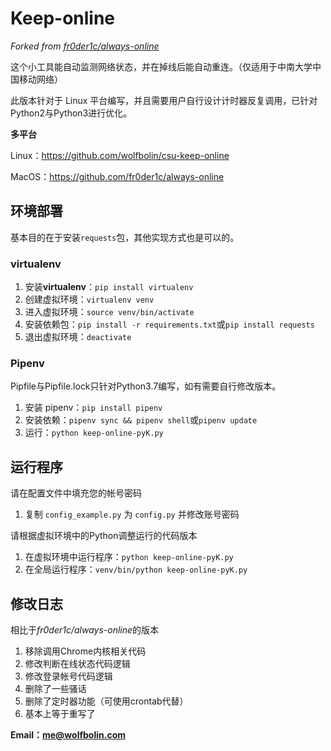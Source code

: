 # Keep-online

*Forked from [fr0der1c/always-online](https://github.com/fr0der1c/always-online)*

这个小工具能自动监测网络状态，并在掉线后能自动重连。（仅适用于中南大学中国移动网络）

此版本针对于 Linux 平台编写，并且需要用户自行设计计时器反复调用，已针对Python2与Python3进行优化。

**多平台**

Linux：<https://github.com/wolfbolin/csu-keep-online>

MacOS：<https://github.com/fr0der1c/always-online>



## 环境部署

基本目的在于安装`requests`包，其他实现方式也是可以的。

### virtualenv

1. 安装**virtualenv**：`pip install virtualenv`
1. 创建虚拟环境：`virtualenv venv`
1. 进入虚拟环境：`source venv/bin/activate`
1. 安装依赖包：`pip install -r requirements.txt`或`pip install requests`
1. 退出虚拟环境：`deactivate`

### Pipenv

Pipfile与Pipfile.lock只针对Python3.7编写，如有需要自行修改版本。

1. 安装 pipenv：`pip install pipenv`
2. 安装依赖：`pipenv sync && pipenv shell`或`pipenv update`
3. 运行：`python keep-online-pyK.py`



## 运行程序

请在配置文件中填充您的帐号密码

1. 复制 `config_example.py` 为 `config.py` 并修改账号密码

请根据虚拟环境中的Python调整运行的代码版本

1. 在虚拟环境中运行程序：`python keep-online-pyK.py`
2. 在全局运行程序：`venv/bin/python keep-online-pyK.py`



## 修改日志

相比于*fr0der1c/always-online*的版本

1. 移除调用Chrome内核相关代码
2. 修改判断在线状态代码逻辑
3. 修改登录帐号代码逻辑
4. 删除了一些骚话
5. 删除了定时器功能（可使用crontab代替）
6. 基本上等于重写了



**Email：me@wolfbolin.com**